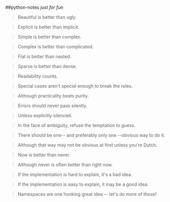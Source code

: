 ##python-notes
_just for fun_  
> Beautiful is better than ugly.
  
> Explicit is better than implicit.
  
> Simple is better than complex.
  
> Complex is better than complicated.
  
> Flat is better than nested.
  
> Sparse is better than dense.
  
> Readability counts.
  
> Special cases aren't special enough to break the rules.
  
> Although practicality beats purity.
  
> Errors should never pass silently.
  
> Unless explicitly silenced.
  
> In the face of ambiguity, refuse the temptation to guess.
  
> There should be one-- and preferably only one --obvious way to do it.
  
> Although that way may not be obvious at first unless you're Dutch.
  
> Now is better than never.
  
> Although never is often better than right now.
  
> If the implementation is hard to explain, it's a bad idea.
  
> If the implementation is easy to explain, it may be a good idea.
  
> Namespaces are one honking great idea -- let's do more of those!

